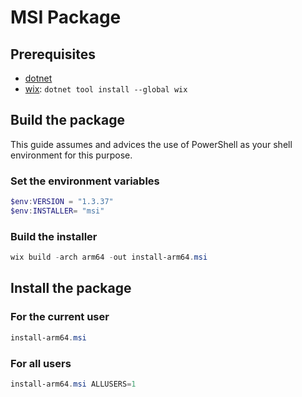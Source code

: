 # MSI Package

## Prerequisites

- [dotnet]
- [wix]: `dotnet tool install --global wix`

## Build the package

This guide assumes and advices the use of PowerShell as your shell environment for this purpose.

### Set the environment variables

```powershell
$env:VERSION = "1.3.37"
$env:INSTALLER= "msi"
```

### Build the installer

```powershell
wix build -arch arm64 -out install-arm64.msi
```

## Install the package

### For the current user

```powershell
install-arm64.msi
```

### For all users

```powershell
install-arm64.msi ALLUSERS=1
```

[dotnet]: https://dotnet.microsoft.com/en-us/download/dotnet?cid=getdotnetcorecli
[wix]: https://wixtoolset.org/docs/intro/
